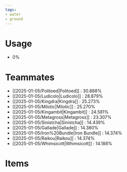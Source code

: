 ```yaml
---
tags:
- water
- ground
---
```

# Usage
- 0%
# Teammates
- [[2025-01-05/Politoed|Politoed]] : 30.888%
- [[2025-01-05/Ludicolo|Ludicolo]] : 28.879%
- [[2025-01-05/Kingdra|Kingdra]] : 25.273%
- [[2025-01-05/Milotic|Milotic]] : 25.270%
- [[2025-01-05/Kingambit|Kingambit]] : 24.581%
- [[2025-01-05/Metagross|Metagross]] : 23.307%
- [[2025-01-05/Sinistcha|Sinistcha]] : 14.439%
- [[2025-01-05/Gallade|Gallade]] : 14.380%
- [[2025-01-05/Iron%20Bundle|Iron Bundle]] : 14.374%
- [[2025-01-05/Raikou|Raikou]] : 14.374%
- [[2025-01-05/Whimsicott|Whimsicott]] : 14.188%
# Items